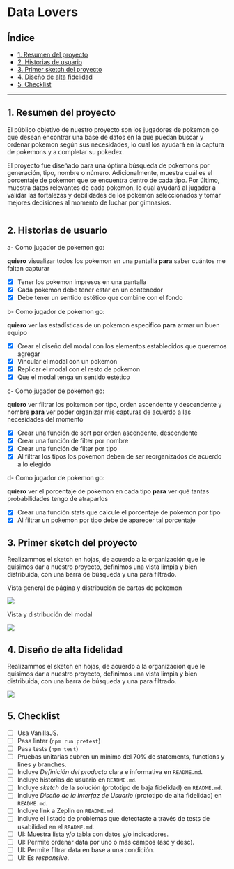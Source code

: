 # Data Lovers

## Índice
* [1. Resumen del proyecto](#1-resumen-del-proyecto)
* [2. Historias de usuario](#2-historias-de-usuario)
* [3. Primer sketch del proyecto](#3-primer-sketch-del-proyecto)
* [4. Diseño de alta fidelidad](#4-consideraciones-generales)
* [5. Checklist](#9-checklist)

***

## 1. Resumen del proyecto

El público objetivo de nuestro proyecto son los jugadores de pokemon go que desean encontrar una base de datos en la que puedan buscar y ordenar pokemon según sus necesidades, lo cual los ayudará en la captura de pokemons y a completar su pokedex.

El proyecto fue diseñado para una óptima búsqueda de pokemons por generación, tipo, nombre o número. Adicionalmente, muestra cuál es el porcentaje de pokemon que se encuentra dentro de cada tipo. Por último, muestra datos relevantes de cada pokemon, lo cual ayudará al jugador a validar las fortalezas y debilidades de los pokemon seleccionados y tomar mejores decisiones al momento de luchar por gimnasios. 

<img href="https://i.ibb.co/XVc11CP/pokemon-go-2392325.webp">


## 2. Historias de usuario

a- Como jugador de pokemon go:

**quiero** visualizar todos los pokemon en una pantalla
**para** saber cuántos me faltan capturar

- [x] Tener los pokemon impresos en una pantalla
- [x] Cada pokemon debe tener estar en un contenedor
- [x] Debe tener un sentido estético que combine con el fondo

b- Como jugador de pokemon go:

**quiero** ver las estadísticas de un pokemon específico
**para** armar un buen equipo

- [x] Crear el diseño del modal con los elementos establecidos que queremos agregar
- [x] Vincular el modal con un pokemon 
- [x] Replicar el modal con el resto de pokemon
- [x] Que el modal tenga un sentido estético

c- Como jugador de pokemon go:

**quiero** ver filtrar los pokemon por tipo, orden ascendente y descendente y nombre
**para**  ver poder organizar mis capturas de acuerdo a las necesidades del momento

- [x] Crear una función de sort por orden ascendente, descendente
- [x] Crear una función de filter por nombre
- [x] Crear una función de filter por tipo
- [x] Al filtrar los tipos los pokemon deben de ser reorganizados de acuerdo a lo elegido

d- Como jugador de pokemon go:

**quiero** ver el porcentaje de pokemon en cada tipo
**para**  ver qué tantas probabilidades tengo de atraparlos

- [x] Crear una función stats que calcule el porcentaje de pokemon por tipo
- [x] Al filtrar un pokemon por tipo debe de aparecer tal porcentaje

## 3. Primer sketch del proyecto

Realizammos el sketch en hojas, de acuerdo a la organización que le quisimos dar a nuestro proyecto, definimos una vista limpia y bien distribuida, con una barra de búsqueda y una para filtrado.

Vista general de página y distribución de cartas de pokemon

<img src="https://i.ibb.co/dQYnCm6/poke1.jpg">

Vista y distribución del modal

<img src="https://i.ibb.co/zRTCdc0/poke2.jpg">


## 4. Diseño de alta fidelidad 

Realizammos el sketch en hojas, de acuerdo a la organización que le quisimos dar a nuestro proyecto, definimos una vista limpia y bien distribuida, con una barra de búsqueda y una para filtrado.

<img src="https://i.ibb.co/zRTCdc0/poke2.jpg">


## 5. Checklist

* [ ] Usa VanillaJS.
* [ ] Pasa linter (`npm run pretest`)
* [ ] Pasa tests (`npm test`)
* [ ] Pruebas unitarias cubren un mínimo del 70% de statements, functions y
  lines y branches.
* [ ] Incluye _Definición del producto_ clara e informativa en `README.md`.
* [ ] Incluye historias de usuario en `README.md`.
* [ ] Incluye _sketch_ de la solución (prototipo de baja fidelidad) en
  `README.md`.
* [ ] Incluye _Diseño de la Interfaz de Usuario_ (prototipo de alta fidelidad)
  en `README.md`.
* [ ] Incluye link a Zeplin en `README.md`.
* [ ] Incluye el listado de problemas que detectaste a través de tests de
  usabilidad en el `README.md`.
* [ ] UI: Muestra lista y/o tabla con datos y/o indicadores.
* [ ] UI: Permite ordenar data por uno o más campos (asc y desc).
* [ ] UI: Permite filtrar data en base a una condición.
* [ ] UI: Es _responsive_.
